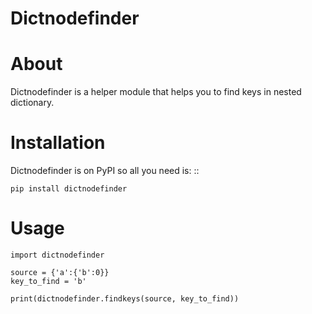 # Dictnodefinder


About
=====

Dictnodefinder is a helper module that helps you to find keys in nested dictionary.


Installation
============

Dictnodefinder is on PyPI so all you need is: ::

    pip install dictnodefinder


Usage
============

	import dictnodefinder

	source = {'a':{'b':0}}
	key_to_find = 'b'

	print(dictnodefinder.findkeys(source, key_to_find))
